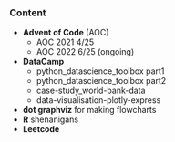 ### Content
- **Advent of Code** (AOC)
  - AOC 2021 4/25 
  - AOC 2022 6/25 (ongoing)
- **DataCamp**
  - python_datascience_toolbox part1
  - python_datascience_toolbox part2
  - case-study_world-bank-data
  - data-visualisation-plotly-express
- **dot graphviz** for making flowcharts 
- **R** shenanigans 
- **Leetcode**
